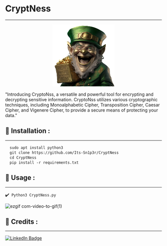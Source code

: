 #                                                                CryptNess
---
<p align="center">
<img src="logo.png" alt="center" style="width:200px; height:200px"/>
</p>
"Introducing CryptoNss, a versatile and powerful tool for encrypting and decrypting sensitive information. CryptoNss utilizes various cryptographic techniques, including Monoalphabetic Cipher, Transposition Cipher, Caesar Cipher, and Vigenere Cipher, to provide a secure means of protecting your data."

## :pushpin: Installation :
---

``` 
  sudo apt install python3
  git clone https://github.com/Its-Sn1p3r/CryptNess
  cd CryptNess
  pip install -r requirements.txt
```
## :pushpin: Usage :
---
✔️`` Python3 CryptNess.py``

![ezgif com-video-to-gif(1)](https://user-images.githubusercontent.com/111459230/236076463-5be9b25b-7bbf-4323-b7bc-4f6be611b93f.gif)
## 📜 Credits :
---


[![LinkedIn Badge](https://img.shields.io/badge/LinkedIn-0077B5?style=for-the-badge&logo=linkedin&logoColor=white)](https://www.linkedin.com/in/elmehdi-chbani/)


